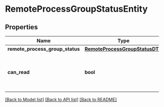 # RemoteProcessGroupStatusEntity

## Properties
Name | Type | Description | Notes
------------ | ------------- | ------------- | -------------
**remote_process_group_status** | [**RemoteProcessGroupStatusDTO**](RemoteProcessGroupStatusDTO.md) |  | [optional] 
**can_read** | **bool** | Indicates whether the user can read a given resource. | [optional] 

[[Back to Model list]](../README.md#documentation-for-models) [[Back to API list]](../README.md#documentation-for-api-endpoints) [[Back to README]](../README.md)


